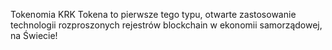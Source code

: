 Tokenomia KRK Tokena to pierwsze tego typu, otwarte zastosowanie technologii rozproszonych rejestrów blockchain w ekonomii samorządowej, na Świecie!